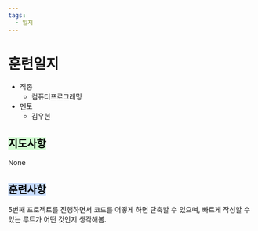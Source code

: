```yaml
---
tags:
  - 일지
---
```

# 훈련일지

- 직종
	- 컴퓨터프로그래밍
- 멘토
	- 김우현
## <mark style="background: #BBFABBA6;">지도사항</mark>

None

## <mark style="background: #ADCCFFA6;">훈련사항</mark>

5번째 프로젝트를 진행하면서 코드를 어떻게 하면 단축할 수 있으며, 빠르게 작성할 수 있는 루트가 어떤 것인지 생각해봄.